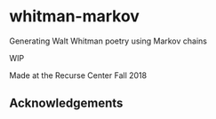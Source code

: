 # whitman-markov
Generating Walt Whitman poetry using Markov chains

WIP

Made at the Recurse Center Fall 2018

## Acknowledgements
